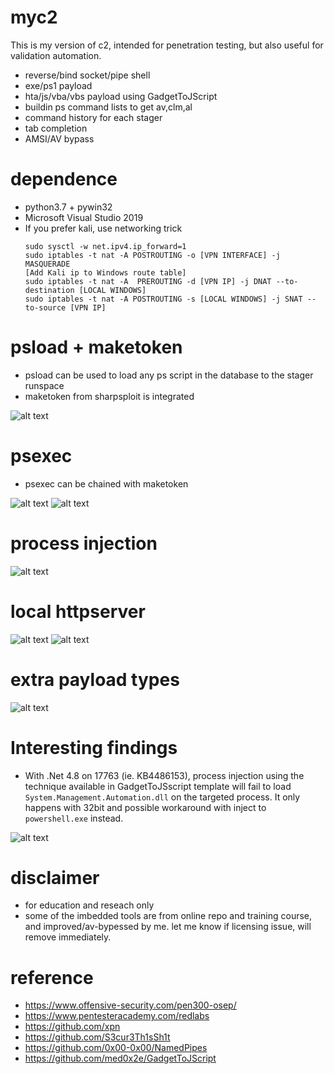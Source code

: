 # myc2
This is my version of c2, intended for penetration testing, but also useful for validation automation. 

* reverse/bind socket/pipe shell
* exe/ps1 payload
* hta/js/vba/vbs payload using GadgetToJScript
* buildin ps command lists to get av,clm,al
* command history for each stager
* tab completion
* AMSI/AV bypass

# dependence
* python3.7 + pywin32
* Microsoft Visual Studio 2019
* If you prefer kali, use networking trick
  ```
  sudo sysctl -w net.ipv4.ip_forward=1
  sudo iptables -t nat -A POSTROUTING -o [VPN INTERFACE] -j MASQUERADE
  [Add Kali ip to Windows route table]
  sudo iptables -t nat -A  PREROUTING -d [VPN IP] -j DNAT --to-destination [LOCAL WINDOWS]
  sudo iptables -t nat -A POSTROUTING -s [LOCAL WINDOWS] -j SNAT --to-source [VPN IP]
  ```


# psload + maketoken
* psload can be used to load any ps script in the database to the stager runspace
* maketoken from sharpsploit is integrated

![alt text](img/psexec.png)

# psexec
* psexec can be chained with maketoken

![alt text](img/psexec2.png)
![alt text](img/psexec3.png)

# process injection

![alt text](img/inject.png)

# local httpserver
![alt text](img/localserver.png)
![alt text](img/localserver2.png)

# extra payload types
![alt text](img/gtojs.png)

# Interesting findings
* With .Net 4.8 on 17763 (ie. KB4486153), process injection using the technique available in GadgetToJSscript template will fail to load `System.Management.Automation.dll` on the targeted process. It only happens with 32bit and possible workaround with inject to `powershell.exe` instead. 

![alt text](img/pierror.png)

# disclaimer
* for education and reseach only
* some of the imbedded tools are from online repo and training course, and improved/av-bypessed by me. let me know if licensing issue, will remove immediately.

# reference
* https://www.offensive-security.com/pen300-osep/
* https://www.pentesteracademy.com/redlabs
* https://github.com/xpn
* https://github.com/S3cur3Th1sSh1t
* https://github.com/0x00-0x00/NamedPipes
* https://github.com/med0x2e/GadgetToJScript 

